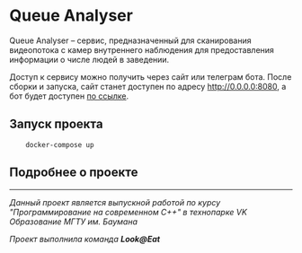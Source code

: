 # Queue Analyser 
Queue Analyser – сервис, предназначенный для сканирования видеопотока с камер внутреннего наблюдения для предоставления
информации о числе людей в заведении.

Доступ к сервису можно получить через сайт или телеграм бота. После сборки и запуска, сайт станет доступен по адресу
http://0.0.0.0:8080, а бот будет доступен [по ссылке](https://t.me/queue_analyser_bot).

## Запуск проекта
```
    docker-compose up
```

## Подробнее о проекте



---

*Данный проект является выпускной работой по курсу "Программирование на современном C++" в технопарке VK Образование МГТУ им. Баумана*

*Проект выполнила команда **Look@Eat***
